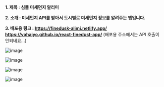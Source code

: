 **1. 제목 : 심플 미세먼지 알리미**

**2. 소개 :  미세먼지 API를 받아서 도시별로 미세먼지 정보를 알려주는 앱입니다.** 

**3. 배포용 링크 : 
https://finedusk-alimi.netlify.app/**
**https://yohaiyo.github.io/react-finedust-app/**
(배포용 주소에서는 API 호출이 안되네요...)

![image](https://github.com/YoHaiYo/react-finedust-app/assets/124754510/2b9aea38-5d59-4d1d-a712-00fb2f10194d)

![image](https://github.com/YoHaiYo/react-finedust-app/assets/124754510/463fe93d-7211-4393-8152-ed69e4875cfb)

![image](https://github.com/YoHaiYo/react-finedust-app/assets/124754510/597e0459-af06-4c48-be34-3843eedd06b8)

![image](https://github.com/YoHaiYo/react-finedust-app/assets/124754510/97846345-e85d-4cb8-96c4-d3a8f3ba9655)


